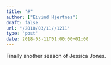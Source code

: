 ```yaml
---
title: "#"
author: ["Eivind Hjertnes"]
draft: false
url: "/2018/03/11//1211"
type: "post"
date: 2018-03-11T01:00:00+01:00
---
```


Finally another season of Jessica Jones.
